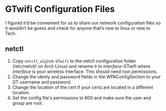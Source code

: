 GTwifi Configuration Files
==========================

I figured it’d be convenient for us to share our network configuration files
so it wouldn’t be guess and check for anyone that’s new to linux or new to
Tech.

netctl
------

 1. Copy `netctl_wlp2s0-GTwifi` to the netctl configuration folder (/etc/netctl/
    on Arch Linux) and rename it to _interface_-GTwifi where _interface_ is your
    wireless interface. This should need root permissions.
 2. Change the identy and password fields in the WPAConfigSection to your GT
    username and password.
 3. Change the location of the cert if your certs are located in a different
    location.
 4. Set the config file's permissions to 600 and make sure the user and group
    are root.
